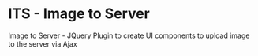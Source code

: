 ITS - Image to Server
===

Image to Server - JQuery Plugin to create UI components to upload image to the server via Ajax